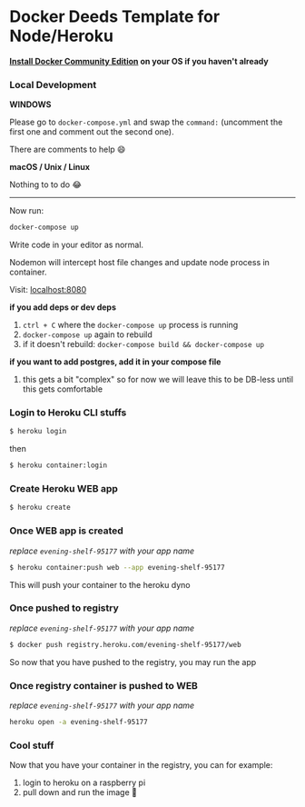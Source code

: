 # Docker Deeds Template for Node/Heroku

**[Install Docker Community Edition](https://store.docker.com/search?type=edition&offering=community) on your OS if you haven't already**

### Local Development

**WINDOWS**

Please go to `docker-compose.yml` and swap the `command:` (uncomment the first one and comment out the second one).

There are comments to help :smile:

**macOS / Unix / Linux**

Nothing to to do :joy:

***

Now run:

```bash
docker-compose up
```

Write code in your editor as normal.

Nodemon will intercept host file changes and update node process in container.

Visit: [localhost:8080](http://localhost:8080)

**if you add deps or dev deps**

1. `ctrl + C` where the `docker-compose up` process is running
1. `docker-compose up` again to rebuild
1. if it doesn't rebuild: `docker-compose build && docker-compose up`

**if you want to add postgres, add it in your compose file**

1. this gets a bit "complex" so for now we will leave this to be DB-less until this gets comfortable

### Login to Heroku CLI stuffs

```bash
$ heroku login
```

then

```bash
$ heroku container:login
```

### Create Heroku WEB app

```bash
$ heroku create
```

### Once WEB app is created

_replace `evening-shelf-95177` with your app name_

```bash
$ heroku container:push web --app evening-shelf-95177
```

This will push your container to the heroku dyno

### Once pushed to registry

_replace `evening-shelf-95177` with your app name_

```bash
$ docker push registry.heroku.com/evening-shelf-95177/web
```

So now that you have pushed to the registry, you may run the app

### Once registry container is pushed to WEB

_replace `evening-shelf-95177` with your app name_

```bash
heroku open -a evening-shelf-95177
```

### Cool stuff

Now that you have your container in the registry, you can for example:

1. login to heroku on a raspberry pi
1. pull down and run the image :tada:
